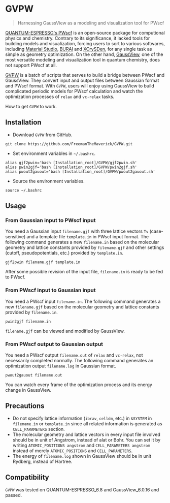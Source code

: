 # GVPW

>Harnessing GaussView as a modeling and visualization tool for PWscf

[QUANTUM-ESPRESSO's PWscf](http://www.quantum-espresso.org/) is an open-source package for computional physics and chemistry. Contrary to its significance, it lacked tools for building models and visualization, forcing users to sort to various softwares, including [Material Studio](https://www.3ds.com/products-services/biovia/products/molecular-modeling-simulation/biovia-materials-studio/), [BURAI](https://nisihara.wixsite.com/burai) and [XCrySDen](http://www.xcrysden.org/), for any single task as simple as geometry optimization. On the other hand, [GaussView](http://gaussian.com/), one of the most versatile modeling and visualization tool in quantum chemistry, does not support PWscf at all.

[GVPW](https://github.com/FreemanTheMaverick/GVPW) is a batch of scripts that serves to build a bridge between PWscf and GaussView. They convert input and output files between Gaussian format and PWscf format. With ```GVPW```, users will enjoy using GaussView to build complicated periodic models for PWscf calculation and watch the optimization processes of ```relax``` and ```vc-relax``` tasks.


How to get ```GVPW``` to work.

## Installation

+ Download ```GVPW``` from GitHub.
```
git clone https://github.com/FreemanTheMaverick/GVPW.git
```
+ Set environment variables in ```~/.bashrc```.
```
alias gjf2pwin='bash [Installation_root]/GVPW/gjf2pwin.sh'
alias pwin2gjf='bash [Installation_root]/GVPW/pwin2gjf.sh'
alias pwout2gauout='bash [Installation_root]/GVPW/pwout2gauout.sh'
```
+ Source the environment variables.
```
source ~/.bashrc
```

## Usage

### From Gaussian input to PWscf input
You need a Gaussian input ```filename.gjf``` with three lattice vectors ```Tv``` (case-sensitive) and a template file ```template.in``` in PWscf input format. The following command generates a new ```filename.in``` based on the molecular geometry and lattice constants provided by ```filename.gjf``` and other settings (cutoff, pseudopotentials, etc.) provided by ```template.in```.
```
gjf2pwin filename.gjf template.in
```
After some possible revision of the input file, ```filename.in``` is ready to be fed to PWscf.

### From PWscf input to Gaussian input
You need a PWscf input ```filename.in```. The following command generates a new ```filename.gjf``` based on the molecular geometry and lattice constants provided by ```filename.in```.
```
pwin2gjf filename.in
```
```filename.gjf``` can be viewed and modified by GaussView.

### From PWscf output to Gaussian output
You need a PWscf output ```filename.out``` of ```relax``` and ```vc-relax```, not necessarily completed normally. The following command generates an optimization output ```filename.log``` in Gaussian format.
```
pwout2gauout filename.out
```
You can watch every frame of the optimization process and its energy change in GaussView.

## Precautions
+ Do not specify lattice information (```ibrav```, ```celldm```, etc.) in ```&SYSTEM``` in ```filename.in``` or ```template.in``` since all related information is generated as ```CELL_PARAMETERS``` section.
+ The molecular geometry and lattice vectors in every input file involved should be in unit of Angstrom, instead of alat or Bohr. You can set it by writing ```ATOMIC_POSITIONS angstrom``` and ```CELL_PARAMETERS angstrom``` instead of merely ```ATOMIC_POSITIONS``` and ```CELL_PARAMETERS```.
+ The energy of ```filename.log``` shown in GaussView should be in unit Rydberg, instead of Hartree.

## Compatibility
```GVPW``` was tested on QUANTUM-ESPRESSO_6.8 and GaussView_6.0.16 and passed.




